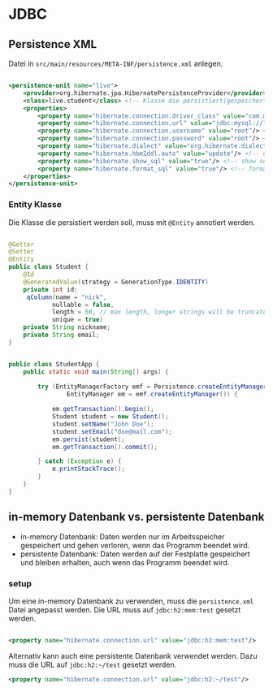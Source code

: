 # JDBC

## Persistence XML

Datei in `src/main/resources/META-INF/persistence.xml` anlegen.

```xml

<persistence-unit name="live">
    <provider>org.hibernate.jpa.HibernatePersistenceProvider</provider>
    <class>live.student</class> <!-- Klasse die persistiert(gespeichert) werden soll -->
    <properties>
        <property name="hibernate.connection.driver_class" value="com.mysql.cj.jdbc.Driver"/> <!-- Treiber -->
        <property name="hibernate.connection.url" value="jdbc:mysql://localhost:3306/live"/> <!-- URL (can be in-memory) -->
        <property name="hibernate.connection.username" value="root"/> <!-- username -->
        <property name="hibernate.connection.password" value="root"/> <!-- password -->
        <property name="hibernate.dialect" value="org.hibernate.dialect.MySQL5Dialect"/>
        <property name="hibernate.hbm2ddl.auto" value="update"/> <!-- update means it will create table if not exist -->
        <property name="hibernate.show_sql" value="true"/> <!-- show sql query in console -->
        <property name="hibernate.format_sql" value="true"/> <!-- format sql query in console -->
    </properties>
</persistence-unit>

```

### Entity Klasse 

Die Klasse die persistiert werden soll, muss mit `@Entity` annotiert werden.

```java

@Getter
@Setter
@Entity
public class Student {
    @Id
    @GeneratedValue(strategy = GenerationType.IDENTITY)
    private int id;
     qColumn(name = "nick",
            nullable = false,
            length = 50, // max length, longer strings will be truncated
            unique = true)
    private String nickname;
    private String email;
}

```

```java

public class StudentApp {
    public static void main(String[] args) {
        
        try (EntityManagerFactory emf = Persistence.createEntityManagerFactory("live");
                EntityManager em = emf.createEntityManager()) {

            em.getTransaction().begin();
            Student student = new Student();
            student.setName("John Doe");
            student.setEmail("doe@mail.com");
            em.persist(student);
            em.getTransaction().commit();

        } catch (Exception e) {
            e.printStackTrace();
        }
    }
}

```

## in-memory Datenbank vs. persistente Datenbank

- in-memory Datenbank: Daten werden nur im Arbeitsspeicher gespeichert und gehen verloren, wenn das Programm beendet wird.
- persistente Datenbank: Daten werden auf der Festplatte gespeichert und bleiben erhalten, auch wenn das Programm beendet wird.

### setup

Um eine in-memory Datenbank zu verwenden, muss die `persistence.xml` Datei angepasst werden. Die URL muss auf `jdbc:h2:mem:test` gesetzt werden.

```xml

<property name="hibernate.connection.url" value="jdbc:h2:mem:test"/>

```

Alternativ kann auch eine persistente Datenbank verwendet werden. Dazu muss die URL auf `jdbc:h2:~/test` gesetzt werden.

```xml
<property name="hibernate.connection.url" value="jdbc:h2:~/test"/>
```


